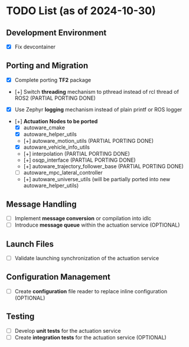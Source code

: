 # TODO List (as of 2024-10-30)

## Development Environment
- [X] Fix devcontainer

## Porting and Migration
- [X] Complete porting **TF2** package
- [+] Switch **threading** mechanism to pthread instead of rcl thread of ROS2 (PARTIAL PORTING DONE)
- [X] Use Zephyr **logging** mechanism instead of plain printf or ROS logger
- [+] **Actuation Nodes to be ported**
    - [X] autoware_cmake 
    - [X] autoware_helper_utils
    - [+] autoware_motion_utils (PARTIAL PORTING DONE)
    - [X] autoware_vehicle_info_utils
    - [+] interpolation (PARTIAL PORTING DONE)
    - [+] osqp_interface (PARTIAL PORTING DONE)
    - [+] autoware_trajectory_follower_base (PARTIAL PORTING DONE)
    - [ ] autoware_mpc_lateral_controller
    - [+] autoware_universe_utils (will be partially ported into new autoware_helper_utils)

## Message Handling
- [ ] Implement **message conversion** or compilation into idlc
- [ ] Introduce **message queue** within the actuation service (OPTIONAL)

## Launch Files
- [ ] Validate launching synchronization of the actuation service

## Configuration Management
- [ ] Create **configuration** file reader to replace inline configuration (OPTIONAL)

## Testing
- [ ] Develop **unit tests** for the actuation service
- [ ] Create **integration tests** for the actuation service (OPTIONAL)
